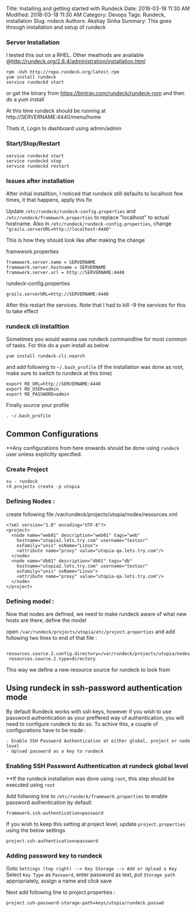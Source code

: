Title: Installing and getting started with Rundeck
Date: 2018-03-18 11:30 AM
Modified: 2018-03-18 11:30 AM
Category: Devops
Tags: Rundeck, installation
Slug: rndeck
Authors: Akshay Sinha
Summary: This goes through installation and setup of rundeck

### Server Installation

I tested this out on a RHEL. Other meathods are available @http://rundeck.org/2.8.4/administration/installation.html

    rpm -Uvh http://repo.rundeck.org/latest.rpm
    yum install rundeck
    service rundeckd start

or get the binary from https://bintray.com/rundeck/rundeck-rpm and then do a yum install

At this time rundeck should be running at http://SERVERNAME:4440/menu/home

Thats it, Login to dashboard using admin/admin

### Start/Stop/Restart

    service rundeckd start
    service rundeckd stop
    service rundeckd restart

### Issues after installation

After initial installtion, I noticed that rundeck still defaults to localhost few times, it that happens, apply this fix

Update ```/etc/rundeck/rundeck-config.properties``` and ```/etc/rundeck/framework.properties``` to replace "localhost" to actual hostname. Also in ```/etc/rundeck/rundeck-config.properties```, change ```"grails.serverURL=http://localhost:4440"```

This is how they should look like after making the change

framework.properties

    framework.server.name = SERVERNAME
    framework.server.hostname = SERVERNAME
    framework.server.url = http://SERVERNAME:4440

rundeck-config.properties

    grails.serverURL=http://SERVERNAME:4440

After this restart the services. Note that I had to kill -9 the services for this to take effect

### rundeck cli installtion

Sometimes you would wanna use rundeck commandline for most common of tasks. For this do a yum install as below

    yum install rundeck-cli.noarch

and add following to ```~/.bash_profile``` (if the installation was done as root, make sure to switch to rundeck at this time)

    export RD_URL=http://SERVERNAME:4440
    export RD_USER=admin
    export RD_PASSWORD=admin

Finally source your profile

    . ~/.bash_profile

## Common Configurations

**Any configurations from here onwards should be done using ```rundeck``` user unless explicitly specified.

### Create Project

    su - rundeck
    rd projects create -p utopia

### Defining Nodes :

create following file /var/rundeck/projects/utopia/nodes/resources.xml

    <?xml version="1.0" encoding="UTF-8"?>
    <project>
      <node name="web01" description="web01" tags="web"
        hostname="utopia1.lets.try.com" username="testusr"
        osFamily="unix" osName="Linux">
        <attribute name="proxy" value="utopia-qa.lets.try.com"/>
      </node>
      <node name="db01" description="db01" tags="db"
        hostname="utopia2.lets.try.com" username="testusr"
        osFamily="unix" osName="Linux">
        <attribute name="proxy" value="utopia-qa.lets.try.com"/>
      </node>
    </project>

### Defining model :

Now that nodes are defined, we need to make rundeck aware of what new hosts are there, define the model

open ```/var/rundeck/projects/utopia/etc/project.properties``` and add following two lines to end of that file :

     resources.source.2.config.directory=/var/rundeck/projects/utopia/nodes
     resources.source.2.type=directory

This way we define a new resource source for rundeck to look from

## Using rundeck in ssh-password authentication mode

By default Rundeck works with ssh keys, however if you wish to use password authentication as your preffered way of authentication, you will need to configure rundeck to do so. To achive this, a couple of configurations have to be made :

    - Enable SSH Password Authentication at either global, project or node level
    - Upload password as a key to rundeck

### Enabling SSH Password Authentication at rundeck global level

**If the rundeck installation was done using ```root```, this step should be executed using ```root```

Add follwoing line to ```/etc/rundeck/framework.properties``` to enable password authentication by default

    framework.ssh-authentication=password

If you wish to keep this setting at project level, update ```project.properties``` using the below settings

    project.ssh-authentication=password

### Adding password key to rundeck

Goto ```Settings (top right) --> Key Storage --> Add or Upload a Key```
Select ```Key Type``` as ```Password```, enter password as text, put ```Storage path``` appropriately, assign a name and click save

Next add following line to project.properties :

    project.ssh-password-storage-path=keys/utopia/rundeck.passwd
